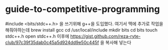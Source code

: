 # guide-to-competitive-programming

#include <bits/stdc++.h>
을 쓰기위해 g++을 도입했다.
여기서 맥에 추가로 작업을 해줘야하는데
    brew install gcc
    cd /usr/local/include
    mkdir bits
    cd bits
    touch stdc++.h
    open stdc++.h
이후에 https://gist.github.com/reza-ryte-club/97c39f35dab0c45a5d924dd9e50c445f 을 복사해 넣는다
